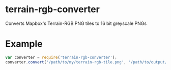 # terrain-rgb-converter
Converts Mapbox's Terrain-RGB PNG tiles to 16 bit greyscale PNGs

# Example
```javascript
var converter = require('terrain-rgb-converter');
converter.convert('/path/to/my/terrain-rgb-tile.png', '/path/to/output/16bit.png');
```
